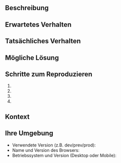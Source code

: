 <!--- Gib eine allgemeine Zusammenfassung des Problems im obigen Titel an -->

## Beschreibung
<!--- Gib eine detailliertere Einführung in das Problem selbst, und warum du es für einen Fehler hältst -->

## Erwartetes Verhalten
<!--- Sag uns, was passieren sollte -->

## Tatsächliches Verhalten
<!--- Sag uns, was stattdessen passiert -->

## Mögliche Lösung
<!--- Nicht obligatorisch, aber schlag eine Lösung oder einen Grund für den Fehler vor -->

## Schritte zum Reproduzieren
<!--- Gib einen Link zu einem Live-Beispiel an, oder einen eindeutigen Satz von Schritten, um -->
<!--- diesen Fehler zu reproduzieren. Füge Code zur Reproduktion bei, falls relevant -->
1.
2.
3.
4.

## Kontext
<!--- Wie hat sich dieser Fehler auf dich ausgewirkt? Was hast du versucht, zu erreichen? -->

## Ihre Umgebung
<!--- Gib so viele relevante Details über die Umgebung an, in der der Fehler aufgetreten ist -->
* Verwendete Version (z.B. dev/prev/prod):
* Name und Version des Browsers:
* Betriebssystem und Version (Desktop oder Mobile):
